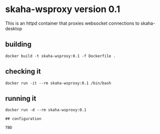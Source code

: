 # skaha-wsproxy version 0.1

This is an httpd container that proxies websocket connections to skaha-desktop

## building

```
docker build -t skaha-wsproxy:0.1 -f Dockerfile .
```

## checking it
```
docker run -it --rm skaha-wsproxy:0.1 /bin/bash
```

## running it
```
docker run -d --rm skaha-wsproxy:0.1

## configuration

TBD
